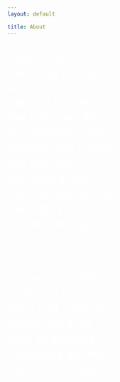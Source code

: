 ```yaml
---
layout: default

title: About
---
```


<p style="color:white; font-size: 200%; margin-right: 50%">This is my personal website, with links to my various homes on the internet. This is currently a pet project that I hope will one day become a sort of hub for everything that I do non-professionally.</p>
<br>
<br>
<p style="color:white; font-size: 200%; overflow-x: hidden; margin-right: 50%"> I stream on Twitch Sundays from 7-9pm EST, and am experimenting with streaming Tuesdays as well, also from 7-9pm.</p>
